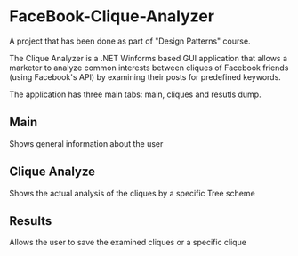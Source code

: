 # FaceBook-Clique-Analyzer

A project that has been done as part of "Design Patterns" course.

The Clique Analyzer is a .NET Winforms based GUI application that allows a marketer to analyze common interests between cliques of Facebook friends (using Facebook's API) by examining their posts for predefined keywords.

The application has three main tabs: main, cliques and resutls dump.

## Main

Shows general information about the user

## Clique Analyze

Shows the actual analysis of the cliques by a specific Tree scheme 

## Results

Allows the user to save the examined cliques or a specific clique
